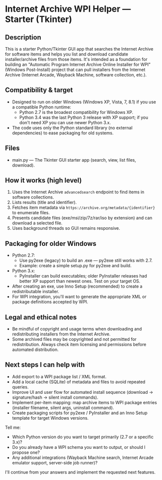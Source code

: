 # Internet Archive WPI Helper — Starter (Tkinter)

Description
-----------
This is a starter Python/Tkinter GUI app that searches the Internet Archive for software items and helps you list and download candidate installer/archive files from those items. It's intended as a foundation for building an "Automatic Program Internet Archive Online Installer for WPI" (Windows Post-Install) project that can pull installers from the Internet Archive (Internet Arcade, Wayback Machine, software collection, etc.).

Compatibility & target
----------------------
- Designed to run on older Windows (Windows XP, Vista, 7, 8.1) if you use a compatible Python runtime:
  - Python 2.7 is the broadest compatibility for Windows XP.
  - Python 3.4 was the last Python 3 release with XP support; if you don't need XP you can use newer Python 3.x.
- The code uses only the Python standard library (no external dependencies) to ease packaging for old systems.

Files
-----
- main.py — The Tkinter GUI starter app (search, view, list files, download).

How it works (high level)
-------------------------
1. Uses the Internet Archive `advancedsearch` endpoint to find items in software collections.
2. Lists results (title and identifier).
3. Fetches item metadata via `https://archive.org/metadata/{identifier}` to enumerate files.
4. Presents candidate files (exe/msi/zip/7z/rar/iso by extension) and can download a selected file.
5. Uses background threads so GUI remains responsive.

Packaging for older Windows
---------------------------
- Python 2.7:
  - Use py2exe (legacy) to build an .exe — py2exe still works with 2.7.
  - Example: create a simple setup.py for py2exe and build.
- Python 3.x:
  - PyInstaller can build executables; older PyInstaller releases had better XP support than newest ones. Test on your target OS.
- After creating an exe, use Inno Setup (recommended) to create a redistributable installer.
- For WPI integration, you'll want to generate the appropriate XML or package definitions accepted by WPI.

Legal and ethical notes
-----------------------
- Be mindful of copyright and usage terms when downloading and redistributing installers from the Internet Archive.
- Some archived files may be copyrighted and not permitted for redistribution. Always check item licensing and permissions before automated distribution.

Next steps I can help with
--------------------------
- Add export to a WPI package list / XML format.
- Add a local cache (SQLite) of metadata and files to avoid repeated queries.
- Improve UI and user flow for automated install sequence (download -> signature/hash -> silent install commands).
- Implement per-item mapping: map archive items to WPI package entries (installer filename, silent args, uninstall command).
- Create packaging scripts for py2exe / PyInstaller and an Inno Setup template for target Windows versions.

Tell me:
- Which Python version do you want to target primarily (2.7 or a specific 3.x)?
- Do you already have a WPI schema you want to output, or should I propose one?
- Any additional integrations (Wayback Machine search, Internet Arcade emulator support, server-side job runner)?

I'll continue from your answers and implement the requested next features.
